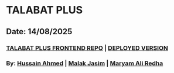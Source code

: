 # TALABAT PLUS

## Date: 14/08/2025

### [TALABAT PLUS FRONTEND REPO]([https://github.com/hussainmohd03/Food-Waste-BackEnd](https://github.com/hussainmohd03/Talabat-Surplus-FrontEnd)) | [DEPLOYED VERSION](https://talabatplus.surge.sh/)

### By: [Hussain Ahmed](https://github.com/hussainmohd03) | [Malak Jasim](https://github.com/Malak1805) | [Maryam Ali Redha](https://github.com/maryamalihasanebrahim)
